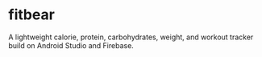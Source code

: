 # fitbear
A lightweight calorie, protein, carbohydrates, weight, and workout tracker build on Android Studio and Firebase.
